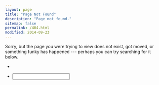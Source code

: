 ```yaml
---
layout: page
title: "Page Not Found"
description: "Page not found."
sitemap: false
permalink: /404.html
modified: 2014-09-23
---  
```


Sorry, but the page you were trying to view does not exist, got moved, or something funky has happened --- perhaps you can try searching for it below.

<ul class="post-list">
  <li>
    <div id="search_results">
    </div>
    </li>
  <li>
    <input id="searchterm"/>
    <a id="reflectedlink" href="{{ site.baseurl }}{{ page.url }}"><i class="icon-search"></i></a>
<script type="text/javascript">
    var link= document.getElementById('reflectedlink');
    var input= document.getElementById('searchterm');
    input.onchange=input.onkeyup= function() {
        link.search= '?query='+encodeURIComponent(input.value);
        link.firstChild.data= link.href;
        link.innerHtml = "Go";
    };
</script>
  </li>
    <script src="{{ site.baseurl }}/assets//js/vendor/jquery-1.9.1.min.js"></script>
    <script src="{{ site.baseurl }}/assets//js/vendor/jquery-tapir.min.js"></script>
    <script>
      $('#search_results').tapir({'token': '54095186d88cc00200000000'});
    </script>
</ul>
